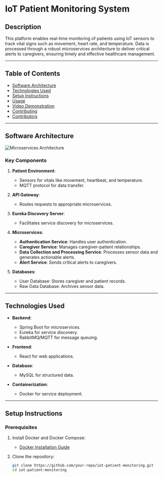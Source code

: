 # IoT Patient Monitoring System

## Description

This platform enables real-time monitoring of patients using IoT sensors to track vital signs such as movement, heart rate, and temperature. Data is processed through a robust microservices architecture to deliver critical alerts to caregivers, ensuring timely and effective healthcare management.

---

## Table of Contents

- [Software Architecture](#software-architecture)
- [Technologies Used](#technologies-used)
- [Setup Instructions](#setup-instructions)
- [Usage](#usage)
- [Video Demonstration](#video-demonstration)
- [Contributing](#contributing)
- [Contributors](#contributors)

---

## Software Architecture

![Microservices Architecture](ARCHITECTURE%20MICROSERVICES.png)

### Key Components

1. **Patient Environment**:
   - Sensors for vitals like movement, heartbeat, and temperature.
   - MQTT protocol for data transfer.

2. **API Gateway**:
   - Routes requests to appropriate microservices.

3. **Eureka Discovery Server**:
   - Facilitates service discovery for microservices.

4. **Microservices**:
   - **Authentication Service**: Handles user authentication.
   - **Caregiver Service**: Manages caregiver-patient relationships.
   - **Data Collection and Processing Service**: Processes sensor data and generates actionable alerts.
   - **Alert Service**: Sends critical alerts to caregivers.

5. **Databases**:
   - User Database: Stores caregiver and patient records.
   - Raw Data Database: Archives sensor data.

---

## Technologies Used

- **Backend**:
  - Spring Boot for microservices.
  - Eureka for service discovery.
  - RabbitMQ/MQTT for message queuing.

- **Frontend**:
  - React for web applications.

- **Database**:
  - MySQL for structured data.

- **Containerization**:
  - Docker for service deployment.

---

## Setup Instructions

### Prerequisites

1. Install Docker and Docker Compose:
   - [Docker Installation Guide](https://docs.docker.com/get-docker/)

2. Clone the repository:
   ```bash
   git clone https://github.com/your-repo/iot-patient-monitoring.git
   cd iot-patient-monitoring
